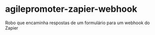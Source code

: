 # agilepromoter-zapier-webhook
Robo que encaminha respostas de um formulário para um webhook do Zapier
